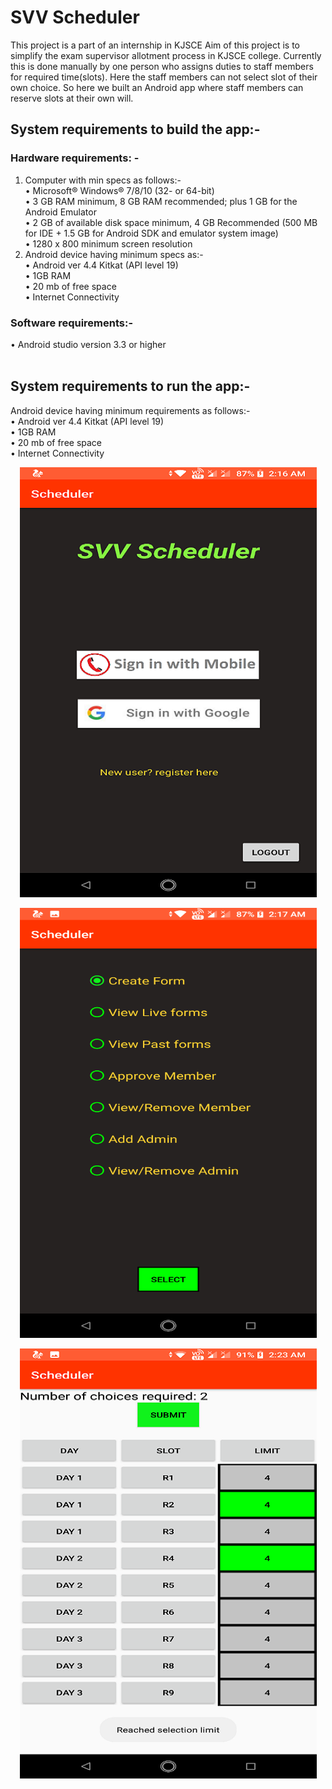 # SVV Scheduler
This project is a part of an internship in KJSCE
Aim of this project is to simplify the exam supervisor allotment process in KJSCE college. Currently this is done manually by one person who assigns duties to staff members for required time(slots). Here the staff members can not select slot of their own choice.
So here we built an Android app where staff members can reserve slots at their own will.

## System requirements to build the app:-
### Hardware requirements: - <br>
1) Computer with min specs as follows:- <br>
• Microsoft® Windows® 7/8/10 (32- or 64-bit) <br>
• 3 GB RAM minimum, 8 GB RAM recommended; plus 1 GB for the Android Emulator <br>
• 2 GB of available disk space minimum, 4 GB Recommended (500 MB for IDE + 1.5 GB for Android SDK and emulator system image) <br>
• 1280 x 800 minimum screen resolution <br>
2) Android device having minimum specs as:- <br>
• Android ver 4.4 Kitkat (API level 19) <br>
• 1GB RAM <br>
• 20 mb of free space <br>
• Internet Connectivity <br>

### Software requirements:-  <br>
• Android studio version 3.3 or higher<br> <br>


## System requirements to run the app:-<br>
Android device having minimum requirements as follows:-<br>
• Android ver 4.4 Kitkat (API level 19)<br>
• 1GB RAM<br>
• 20 mb of free space<br>
• Internet Connectivity<br>

<p align="center">
  <img alt="screenshot" src="https://github.com/92ganesh/Scheduler/blob/master/s1.png">
</p>
<p align="center">
  <img alt="screenshot" src="https://github.com/92ganesh/Scheduler/blob/master/s2.png">
</p>
<p align="center">
  <img alt="screenshot" src="https://github.com/92ganesh/Scheduler/blob/master/s3.png">
</p>
